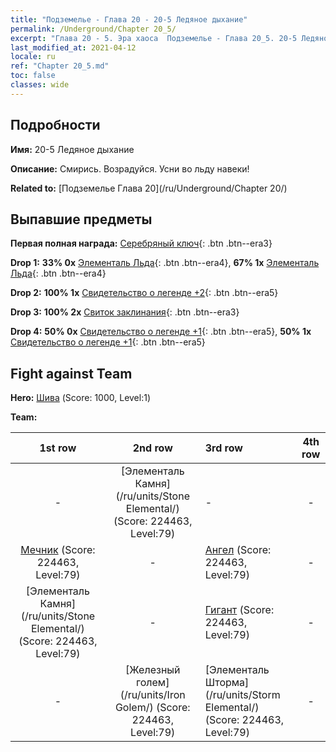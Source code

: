 ```yaml
---
title: "Подземелье - Глава 20 - 20-5 Ледяное дыхание"
permalink: /Underground/Chapter 20_5/
excerpt: "Глава 20 - 5. Эра хаоса  Подземелье - Глава 20_5. 20-5 Ледяное дыхание"
last_modified_at: 2021-04-12
locale: ru
ref: "Chapter 20_5.md"
toc: false
classes: wide
---
```


## Подробности

 **Имя:** 20-5 Ледяное дыхание

 **Описание:** Смирись. Возрадуйся. Усни во льду навеки!

 **Related to:** [Подземелье Глава 20](/ru/Underground/Chapter 20/)

## Выпавшие предметы

 **Первая полная награда:** [Серебряный ключ](/ru/Items/con_693/){: .btn .btn--era3}

 **Drop 1:** **33% 0x** [Элементаль Льда](/ru/Items/unt_264/){: .btn .btn--era4}, **67% 1x** [Элементаль Льда](/ru/Items/unt_264/){: .btn .btn--era4}

 **Drop 2:** **100% 1x** [Свидетельство о легенде +2](/ru/Items/mat_81/){: .btn .btn--era5}

 **Drop 3:** **100% 2x** [Свиток заклинания](/ru/Items/con_694/){: .btn .btn--era3}

 **Drop 4:** **50% 0x** [Свидетельство о легенде +1](/ru/Items/mat_74/){: .btn .btn--era5}, **50% 1x** [Свидетельство о легенде +1](/ru/Items/mat_74/){: .btn .btn--era5}


## Fight against Team
 **Hero:** [Шива](/ru/heroes/Shiva/) (Score: 1000, Level:1)

 **Team:**


  | 1st row | 2nd row | 3rd row | 4th row |
  |:----:|:----:|:----|:----:|
  | - | [Элементаль Камня](/ru/units/Stone Elemental/) (Score: 224463, Level:79)  | - | - |
  | [Мечник](/ru/units/Swordsman/) (Score: 224463, Level:79)  | - | [Ангел](/ru/units/Angel/) (Score: 224463, Level:79)  | - |
  | [Элементаль Камня](/ru/units/Stone Elemental/) (Score: 224463, Level:79)  | - | [Гигант](/ru/units/Giant/) (Score: 224463, Level:79)  | - |
  | - | [Железный голем](/ru/units/Iron Golem/) (Score: 224463, Level:79)  | [Элементаль Шторма](/ru/units/Storm Elemental/) (Score: 224463, Level:79)  | - |


